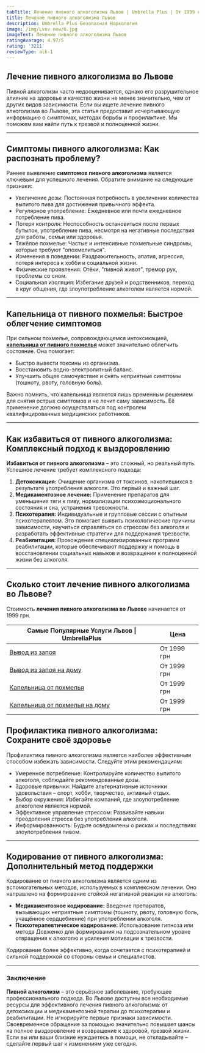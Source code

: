 ```yaml
---
tabTitle: Лечение пивного алкоголизма Львов | Umbrella Plus | От 1999 грн
title: Лечение пивного алкоголизма Львов
description: Umbrella Plus Безопасная Наркология
image: /img/Lvov new/6.jpg
imageText: Лечение пивного алкоголизма Львов
ratingAvarage: 4.97/5
rating: '3211'
reviewType: alk-1
---
```


## Лечение пивного алкоголизма во Львове

Пивной алкоголизм часто недооценивается, однако его разрушительное влияние на здоровье и качество жизни не менее значительно, чем от других видов зависимости. Если вы ищете лечение пивного алкоголизма во Львове, эта статья предоставит исчерпывающую информацию о симптомах, методах борьбы и профилактике. Мы поможем вам найти путь к трезвой и полноценной жизни.

***

## Симптомы пивного алкоголизма: Как распознать проблему?

Раннее выявление **симптомов пивного алкоголизма** является ключевым для успешного лечения. Обратите внимание на следующие признаки:

* Увеличение дозы: Постоянная потребность в увеличении количества выпитого пива для достижения привычного эффекта.
* Регулярное употребление: Ежедневное или почти ежедневное потребление пива.
* Потеря контроля: Неспособность остановиться после первых бутылок, употребление пива, несмотря на негативные последствия для работы, семьи или здоровья.
* Тяжёлое похмелье: Частые и интенсивные похмельные синдромы, которые требуют "опохмелиться".
* Изменения в поведении: Раздражительность, апатия, агрессия, потеря интереса к хобби и социальной жизни.
* Физические проявления: Отёки, "пивной живот", тремор рук, проблемы со сном.
* Социальная изоляция: Избегание друзей и родственников, переход в круг общения, где злоупотребление алкоголем является нормой.

***

## Капельница от пивного похмелья: Быстрое облегчение симптомов

При сильном похмелье, сопровождающемся интоксикацией, **[капельница от пивного похмелья](https://umbrella-plus.com.ua/lviv/kapelnica_ot_alkogola_v-lvov/)** может значительно облегчить состояние. Она помогает:

* Быстро вывести токсины из организма.
* Восстановить водно-электролитный баланс.
* Улучшить общее самочувствие и снять неприятные симптомы (тошноту, рвоту, головную боль).

Важно помнить, что капельница является лишь временным решением для снятия острых симптомов и не лечит саму зависимость. Её применение должно осуществляться под контролем квалифицированных медицинских работников.

***

## Как избавиться от пивного алкоголизма: Комплексный подход к выздоровлению

**Избавиться от пивного алкоголизма** – это сложный, но реальный путь. Успешное лечение требует комплексного подхода:

1. **Детоксикация:** Очищение организма от токсинов, накопившихся в результате употребления алкоголя. Это первый и важный шаг.
2. **Медикаментозное лечение:** Применение препаратов для уменьшения тяги к пиву, нормализации психоэмоционального состояния и сна, устранения тревожности.
3. **Психотерапия:** Индивидуальные и групповые сессии с опытным психотерапевтом. Это помогает выявить психологические причины зависимости, научиться справляться со стрессом без алкоголя и разработать эффективные стратегии для поддержания трезвости.
4. **Реабилитация:** Прохождение специализированных программ реабилитации, которые обеспечивают поддержку и помощь в восстановлении социальных навыков и возвращении к полноценной жизни без алкоголя.

***

## Сколько стоит лечение пивного алкоголизма во Львове?

Стоимость **лечения пивного алкоголизма во Львове** начинается от 1999 грн.

| Самые Популярные Услуги Львов \| UmbrellaPlus                                                           | Цена        |
| ------------------------------------------------------------------------------------------------------- | ----------- |
| [Вывод из запоя](https://umbrella-plus.com.ua/lviv/vivod-iz-zapoia-lvov/)                               | От 1999 грн |
| [Вывод из запоя на дому](https://umbrella-plus.com.ua/lviv/vivod-iz-zapoia-na-domy-lvov/)               | От 1999 грн |
| [Капельница от похмелья](https://umbrella-plus.com.ua/lviv/kapelnica_ot_alkogola_v-lvov/)               | От 1999 грн |
| [Капельница от похмелья на дому](https://umbrella-plus.com.ua/lviv/kapelnica_ot_alkogola_na-domy-lvov/) | От 1999 грн |

## Профилактика пивного алкоголизма: Сохраните своё здоровье

Профилактика пивного алкоголизма является наиболее эффективным способом избежать зависимости. Следуйте этим рекомендациям:

* Умеренное потребление: Контролируйте количество выпитого алкоголя, соблюдайте рекомендованные дозы.
* Здоровые привычки: Найдите альтернативные источники удовольствия – спорт, хобби, творчество, активный отдых.
* Выбор окружения: Избегайте компаний, где злоупотребление алкоголем является нормой.
* Эффективное управление стрессом: Развивайте навыки преодоления стресса без употребления алкоголя.
* Информированность: Будьте осведомлены о рисках и последствиях злоупотребления пивом.

***

## Кодирование от пивного алкоголизма: Дополнительный метод поддержки

Кодирование от пивного алкоголизма является одним из вспомогательных методов, используемых в комплексном лечении. Оно направлено на формирование стойкой негативной реакции на алкоголь:

* **Медикаментозное кодирование:** Введение препаратов, вызывающих неприятные симптомы (тошноту, рвоту, головную боль, учащённое сердцебиение) при употреблении алкоголя.
* **Психотерапевтическое кодирование:** Использование гипноза или метода Довженко для формирования на подсознательном уровне отвращения к алкоголю и усиления мотивации к трезвости.

Кодирование более эффективно, когда сочетается с психотерапией и сильной поддержкой со стороны семьи и специалистов.

***

### Заключение

**Пивной алкоголизм** – это серьёзное заболевание, требующее профессионального подхода. Во Львове доступны все необходимые ресурсы для эффективного лечения пивного алкоголизма: от детоксикации и медикаментозной терапии до психотерапии и реабилитации. Не игнорируйте первые признаки зависимости. Своевременное обращение за помощью значительно повышает шансы на полное выздоровление и возвращение к здоровой, трезвой жизни. Если вы или ваши близкие нуждаетесь в помощи, не откладывайте – сделайте первый шаг к изменениям уже сегодня.
